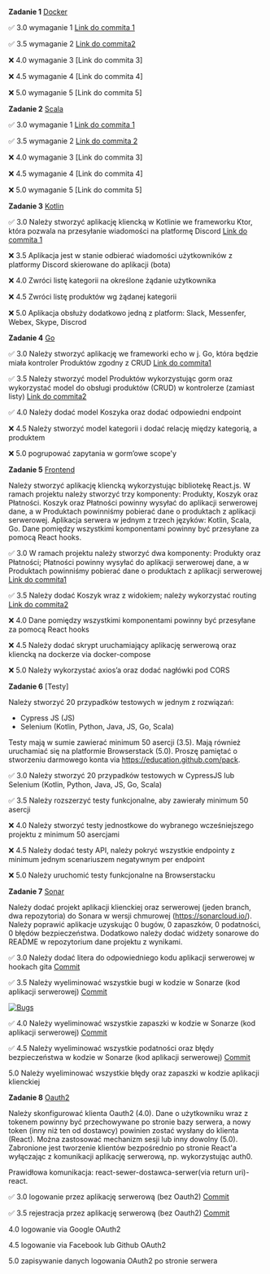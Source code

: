 **Zadanie 1** [Docker](https://github.com/ewakobrzynska/Ebiznes/tree/main/Ex1)

:white_check_mark: 3.0 wymaganie 1 [Link do commita 1](https://github.com/ewakobrzynska/Ebiznes/commit/6d50b574b8d617dc16c6a3eed0dcc88f9399b271)

:white_check_mark: 3.5 wymaganie 2 [Link do commita2 ](https://github.com/ewakobrzynska/Ebiznes/commit/1f6092d52a8ebb602a6826a8512824272609c495)

:x: 4.0 wymaganie 3 [Link do commita 3]

:x: 4.5 wymaganie 4 [Link do commita 4]

:x: 5.0 wymaganie 5 [Link do commita 5]



**Zadanie 2** [Scala](https://github.com/ewakobrzynska/Ebiznes/tree/main/ex2)

:white_check_mark:  3.0 wymaganie 1 [Link do commita 1](https://github.com/ewakobrzynska/Ebiznes/commit/9b6983b8ffdd862aa16a5229d35ce2e039769d51)

:white_check_mark:  3.5 wymaganie 2 [Link do commita 2](https://github.com/ewakobrzynska/Ebiznes/commit/0232d39cf92a410053e0807ca46ab946d14570c1)

:x: 4.0 wymaganie 3 [Link do commita 3]

:x: 4.5 wymaganie 4 [Link do commita 4]

:x: 5.0 wymaganie 5 [Link do commita 5]



**Zadanie 3** [Kotlin](https://github.com/ewakobrzynska/Ebiznes/tree/main/ebiznes3)

:white_check_mark: 3.0 Należy stworzyć aplikację kliencką w Kotlinie we frameworku Ktor, która pozwala na przesyłanie wiadomości na platformę Discord [Link do commita 1](https://github.com/ewakobrzynska/Ebiznes/commit/4e3ca19c5e01c3d3503866427b9b083e57f8f7ec)

:x: 3.5 Aplikacja jest w stanie odbierać wiadomości użytkowników z platformy Discord skierowane do aplikacji (bota)

:x: 4.0 Zwróci listę kategorii na określone żądanie użytkownika

:x: 4.5 Zwróci listę produktów wg żądanej kategorii

:x: 5.0 Aplikacja obsłuży dodatkowo jedną z platform: Slack, Messenfer, Webex, Skype, Discrod



**Zadanie 4** [Go](https://github.com/ewakobrzynska/Ebiznes/tree/main/ex4)

:white_check_mark: 3.0 Należy stworzyć aplikację we frameworki echo w j. Go, która będzie miała kontroler Produktów zgodny z CRUD [Link do commita1](https://github.com/ewakobrzynska/Ebiznes/commit/7df271924ee932c7598b15e2742af622d19a1e1a)

:white_check_mark: 3.5 Należy stworzyć model Produktów wykorzystując gorm oraz wykorzystać model do obsługi produktów (CRUD) w kontrolerze (zamiast listy) [Link do commita2](https://github.com/ewakobrzynska/Ebiznes/commit/b75f46b20d78c061b7333bbd8ed7cc62c00c9635)

:white_check_mark: 4.0 Należy dodać model Koszyka oraz dodać odpowiedni endpoint 

:x: 4.5 Należy stworzyć model kategorii i dodać relację między kategorią, a produktem

:x: 5.0 pogrupować zapytania w gorm’owe scope'y



**Zadanie 5** [Frontend](https://github.com/ewakobrzynska/Ebiznes/tree/main/ex5/moja-aplikacja)

Należy stworzyć aplikację kliencką wykorzystując bibliotekę React.js. W ramach projektu należy stworzyć trzy komponenty: Produkty, Koszyk oraz Płatności. Koszyk oraz Płatności powinny wysyłać do aplikacji serwerowej dane, a w Produktach powinniśmy pobierać dane o produktach z aplikacji serwerowej. Aplikacja serwera w jednym z trzech języków: Kotlin, Scala, Go. Dane pomiędzy wszystkimi komponentami powinny być przesyłane za pomocą React hooks.

:white_check_mark: 3.0 W ramach projektu należy stworzyć dwa komponenty: Produkty oraz Płatności; Płatności powinny wysyłać do aplikacji serwerowej dane, a w Produktach powinniśmy pobierać dane o produktach z aplikacji serwerowej [Link do commita1](https://github.com/ewakobrzynska/Ebiznes/commit/1d0c4bab209c84a72eeefc73865a3cdd36c17e1c)


:white_check_mark: 3.5 Należy dodać Koszyk wraz z widokiem; należy wykorzystać routing [Link do commita2](https://github.com/ewakobrzynska/Ebiznes/commit/872c5c340f9cb794af209b8edd4be042fbec8e5b)


:x: 4.0 Dane pomiędzy wszystkimi komponentami powinny być przesyłane za pomocą React hooks

:x: 4.5 Należy dodać skrypt uruchamiający aplikację serwerową oraz kliencką na dockerze via docker-compose

:x: 5.0 Należy wykorzystać axios’a oraz dodać nagłówki pod CORS



**Zadanie 6** [Testy]

Należy stworzyć 20 przypadków testowych w jednym z rozwiązań:

- Cypress JS (JS)
- Selenium (Kotlin, Python, Java, JS, Go, Scala)

Testy mają w sumie zawierać minimum 50 asercji (3.5). Mają również uruchamiać się na platformie Browserstack (5.0). Proszę pamiętać o stworzeniu darmowego konta via https://education.github.com/pack.

:white_check_mark: 3.0 Należy stworzyć 20 przypadków testowych w CypressJS lub Selenium (Kotlin, Python, Java, JS, Go, Scala)

:white_check_mark: 3.5 Należy rozszerzyć testy funkcjonalne, aby zawierały minimum 50 asercji

:x: 4.0 Należy stworzyć testy jednostkowe do wybranego wcześniejszego projektu z minimum 50 asercjami

:x: 4.5 Należy dodać testy API, należy pokryć wszystkie endpointy z minimum jednym scenariuszem negatywnym per endpoint

:x: 5.0 Należy uruchomić testy funkcjonalne na Browserstacku


**Zadanie 7** [Sonar](https://github.com/ewakobrzynska/Ebiznes/tree/main/ex7/ex8)

Należy dodać projekt aplikacji klienckiej oraz serwerowej (jeden branch, dwa repozytoria) do Sonara w wersji chmurowej (https://sonarcloud.io/). Należy poprawić aplikacje uzyskując 0 bugów, 0 zapaszków, 0 podatności, 0 błędów bezpieczeństwa. Dodatkowo należy dodać widżety sonarowe do README w repozytorium dane projektu z wynikami.

:white_check_mark: 3.0 Należy dodać litera do odpowiedniego kodu aplikacji serwerowej w hookach gita [Commit](https://github.com/ewakobrzynska/Ebiznes/commit/39e96a3875fe0370a20f8293d2a1b4c6c6e57fd9)

:white_check_mark: 3.5 Należy wyeliminować wszystkie bugi w kodzie w Sonarze (kod aplikacji serwerowej) [Commit](https://github.com/ewakobrzynska/Ebiznes/commit/b7f69d75c285258d99802ed889b1aa3da0892718)

[![Bugs](https://sonarcloud.io/api/project_badges/measure?project=ewakobrzynska_Ebiznes&metric=bugs)](https://sonarcloud.io/summary/new_code?id=ewakobrzynska_Ebiznes)

:white_check_mark: 4.0 Należy wyeliminować wszystkie zapaszki w kodzie w Sonarze (kod aplikacji serwerowej) [Commit](https://github.com/ewakobrzynska/Ebiznes/commit/bb547400251d97a099ba8b8cdcb58cdde86b9b0e)

:white_check_mark: 4.5 Należy wyeliminować wszystkie podatności oraz błędy bezpieczeństwa w kodzie w Sonarze (kod aplikacji serwerowej) [Commit](https://github.com/ewakobrzynska/Ebiznes/commit/bb547400251d97a099ba8b8cdcb58cdde86b9b0e)

5.0 Należy wyeliminować wszystkie błędy oraz zapaszki w kodzie aplikacji klienckiej



**Zadanie 8** [Oauth2](https://github.com/ewakobrzynska/Ebiznes/tree/main/ex8)

Należy skonfigurować klienta Oauth2 (4.0). Dane o użytkowniku wraz z tokenem powinny być przechowywane po stronie bazy serwera, a nowy token (inny niż ten od dostawcy) powinien zostać wysłany do klienta (React). Można zastosować mechanizm sesji lub inny dowolny (5.0). Zabronione jest tworzenie klientów bezpośrednio po stronie React'a wyłączając z komunikacji aplikację serwerową, np. wykorzystując auth0.

Prawidłowa komunikacja: react-sewer-dostawca-serwer(via return uri)-react.

:white_check_mark: 3.0 logowanie przez aplikację serwerową (bez Oauth2) [Commit](https://github.com/ewakobrzynska/Ebiznes/commit/cc9d49a4c75374f6a7b9cab522c58d4c27812002)

:white_check_mark: 3.5 rejestracja przez aplikację serwerową (bez Oauth2) [Commit](https://github.com/ewakobrzynska/Ebiznes/commit/cc9d49a4c75374f6a7b9cab522c58d4c27812002)

4.0 logowanie via Google OAuth2

4.5 logowanie via Facebook lub Github OAuth2

5.0 zapisywanie danych logowania OAuth2 po stronie serwera
